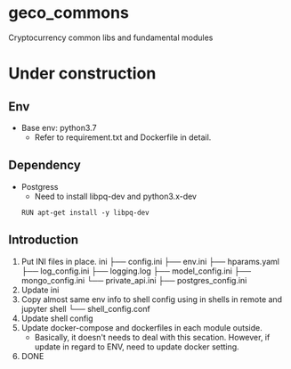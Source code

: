 # geco_commons
Cryptocurrency common libs and fundamental modules

# Under construction

## Env 
- Base env: python3.7
  -  Refer to requirement.txt and Dockerfile in detail.

## Dependency
- Postgress
  - Need to install  libpq-dev and python3.x-dev
  ```
  RUN apt-get install -y libpq-dev 
  ```

## Introduction
1. Put INI files in place.
ini
├── config.ini
├── env.ini
├── hparams.yaml
├── log_config.ini
├── logging.log
├── model_config.ini
├── mongo_config.ini
└── private_api.ini
├── postgres_config.ini
2. Update ini
3. Copy almost same env info to shell config using in shells in remote and jupyter
shell
└── shell_config.conf
4. Update shell config
5. Update docker-compose and dockerfiles in each module outside.
   - Basically, it doesn't needs to deal  with this secation.  However, if update in regard to ENV, need to update docker setting.
6. DONE

